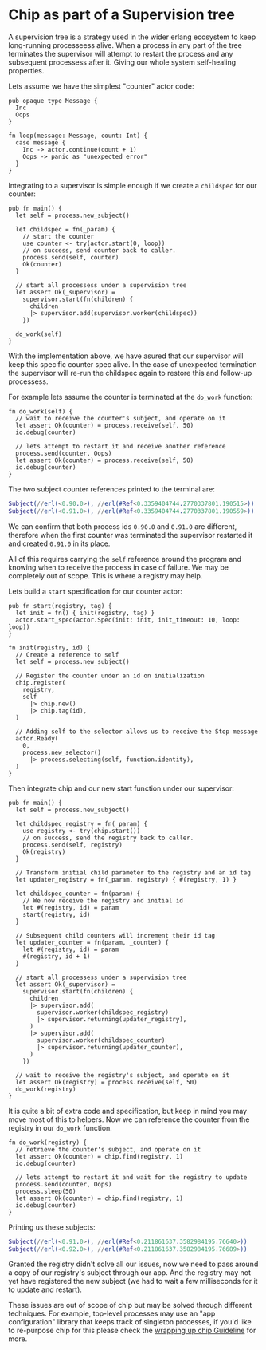 # Chip as part of a Supervision tree

A supervision tree is a strategy used in the wider erlang ecosystem to keep long-running processeess alive. When a process in any part of the tree terminates the supervisor will attempt to restart the process and any subsequent processess after it. Giving our whole system self-healing properties.

Lets assume we have the simplest "counter" actor code: 

```gleam
pub opaque type Message {
  Inc
  Oops
}

fn loop(message: Message, count: Int) {
  case message {
    Inc -> actor.continue(count + 1)
    Oops -> panic as "unexpected error"
  }
}
```

Integrating to a supervisor is simple enough if we create a `childspec` for our counter: 

```gleam 
pub fn main() {
  let self = process.new_subject()

  let childspec = fn(_param) {
    // start the counter
    use counter <- try(actor.start(0, loop))
    // on success, send counter back to caller.
    process.send(self, counter)
    Ok(counter)
  }

  // start all processess under a supervision tree 
  let assert Ok(_supervisor) =
    supervisor.start(fn(children) {
      children
      |> supervisor.add(supervisor.worker(childspec))
    })

  do_work(self)
}
```

With the implementation above, we have asured that our supervisor will keep this specific counter spec alive. In the case of unexpected termination the supervisor will re-run the childspec again to restore this and follow-up processess.  

For example lets assume the counter is terminated at the `do_work` function: 

```gleam
fn do_work(self) {
  // wait to receive the counter's subject, and operate on it
  let assert Ok(counter) = process.receive(self, 50)
  io.debug(counter)

  // lets attempt to restart it and receive another reference
  process.send(counter, Oops)
  let assert Ok(counter) = process.receive(self, 50)
  io.debug(counter)
}
```

The two subject counter references printed to the terminal are: 

```erlang
Subject(//erl(<0.90.0>), //erl(#Ref<0.3359404744.2770337801.190515>))
Subject(//erl(<0.91.0>), //erl(#Ref<0.3359404744.2770337801.190559>))
```

We can confirm that both process ids `0.90.0` and `0.91.0` are different, therefore when the first counter was terminated the supervisor restarted it and created `0.91.0` in its place.

All of this requires carrying the `self` reference around the program and knowing when to receive the process in case of failure. We may be completely out of scope. This is where a registry may help. 

Lets build a `start` specification for our counter actor: 

```gleam
pub fn start(registry, tag) {
  let init = fn() { init(registry, tag) }
  actor.start_spec(actor.Spec(init: init, init_timeout: 10, loop: loop))
}

fn init(registry, id) {
  // Create a reference to self
  let self = process.new_subject()

  // Register the counter under an id on initialization
  chip.register(
    registry,
    self
      |> chip.new()
      |> chip.tag(id),
  )

  // Adding self to the selector allows us to receive the Stop message
  actor.Ready(
    0,
    process.new_selector()
      |> process.selecting(self, function.identity),
  )
}
```

Then integrate chip and our new start function under our supervisor: 

```gleam
pub fn main() {
  let self = process.new_subject()

  let childspec_registry = fn(_param) {
    use registry <- try(chip.start())
    // on success, send the registry back to caller.
    process.send(self, registry)
    Ok(registry)
  }

  // Transform initial child parameter to the registry and an id tag
  let updater_registry = fn(_param, registry) { #(registry, 1) }

  let childspec_counter = fn(param) {
    // We now receive the registry and initial id
    let #(registry, id) = param
    start(registry, id)
  }

  // Subsequent child counters will increment their id tag
  let updater_counter = fn(param, _counter) {
    let #(registry, id) = param
    #(registry, id + 1)
  }

  // start all processess under a supervision tree 
  let assert Ok(_supervisor) =
    supervisor.start(fn(children) {
      children
      |> supervisor.add(
        supervisor.worker(childspec_registry)
        |> supervisor.returning(updater_registry),
      )
      |> supervisor.add(
        supervisor.worker(childspec_counter)
        |> supervisor.returning(updater_counter),
      )
    })

  // wait to receive the registry's subject, and operate on it
  let assert Ok(registry) = process.receive(self, 50)
  do_work(registry)
}
```

It is quite a bit of extra code and specification, but keep in mind you may move most of this to helpers. Now we can reference the counter from the registry in our `do_work` function.

```gleam
fn do_work(registry) {
  // retrieve the counter's subject, and operate on it
  let assert Ok(counter) = chip.find(registry, 1)
  io.debug(counter)

  // lets attempt to restart it and wait for the registry to update
  process.send(counter, Oops)
  process.sleep(50)
  let assert Ok(counter) = chip.find(registry, 1)
  io.debug(counter)
}
```

Printing us these subjects: 

```erlang
Subject(//erl(<0.91.0>), //erl(#Ref<0.211861637.3582984195.76640>))
Subject(//erl(<0.92.0>), //erl(#Ref<0.211861637.3582984195.76689>))
```

Granted the registry didn't solve all our issues, now we need to pass around a copy of our registry's subject through our app. And the registry may not yet have registered the new subject (we had to wait a few milliseconds for it to update and restart). 

These issues are out of scope of chip but may be solved through different techniques. For example, top-level processes may use an "app configuration" library that keeps track of singleton processes, if you'd like to re-purpose chip for this please check the [wrapping up chip Guideline](wrapping-up-chip.html) for more.
